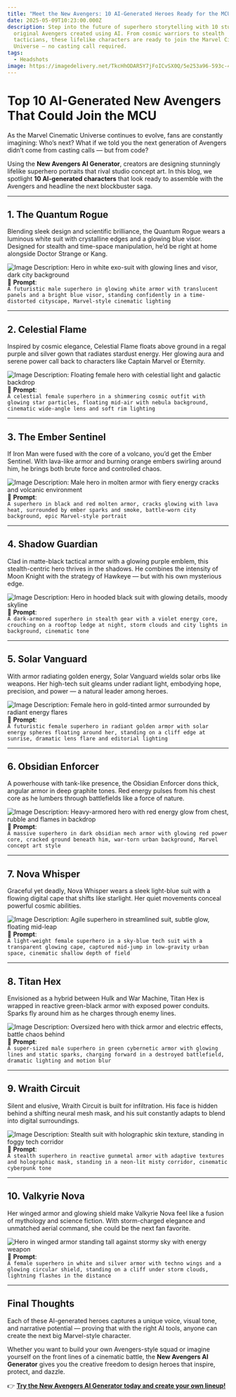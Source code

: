 ```yaml
---
title: "Meet the New Avengers: 10 AI-Generated Heroes Ready for the MCU"
date: 2025-05-09T10:23:00.000Z
description: Step into the future of superhero storytelling with 10 stunningly
  original Avengers created using AI. From cosmic warriors to stealth
  tacticians, these lifelike characters are ready to join the Marvel Cinematic
  Universe — no casting call required.
tags:
  - Headshots
image: https://imagedelivery.net/TkcHhODAR5Y7jFoICvSX0Q/5e253a96-593c-4a2e-863c-2ea561d09700/q=100
---
```

# Top 10 AI-Generated New Avengers That Could Join the MCU

As the Marvel Cinematic Universe continues to evolve, fans are constantly imagining: Who’s next? What if we told you the next generation of Avengers didn’t come from casting calls — but from code?

Using the **New Avengers AI Generator**, creators are designing stunningly lifelike superhero portraits that rival studio concept art. In this blog, we spotlight **10 AI-generated characters** that look ready to assemble with the Avengers and headline the next blockbuster saga.

---

## 1. The Quantum Rogue
Blending sleek design and scientific brilliance, the Quantum Rogue wears a luminous white suit with crystalline edges and a glowing blue visor. Designed for stealth and time-space manipulation, he’d be right at home alongside Doctor Strange or Kang.

 
![**Image Description**: Hero in white exo-suit with glowing lines and visor, dark city background](https://imagedelivery.net/TkcHhODAR5Y7jFoICvSX0Q/d861097b-daaf-41e2-e794-8925d9bf4b00/q=100)  
🧾 **Prompt**:  
`A futuristic male superhero in glowing white armor with translucent panels and a bright blue visor, standing confidently in a time-distorted cityscape, Marvel-style cinematic lighting`

---

## 2. Celestial Flame
Inspired by cosmic elegance, Celestial Flame floats above ground in a regal purple and silver gown that radiates stardust energy. Her glowing aura and serene power call back to characters like Captain Marvel or Eternity.


![**Image Description**: Floating female hero with celestial light and galactic backdrop](https://imagedelivery.net/TkcHhODAR5Y7jFoICvSX0Q/d0a25342-ea0d-47c1-e57f-195e88de7900/q=100)  
🧾 **Prompt**:  
`A celestial female superhero in a shimmering cosmic outfit with glowing star particles, floating mid-air with nebula background, cinematic wide-angle lens and soft rim lighting`

---

## 3. The Ember Sentinel
If Iron Man were fused with the core of a volcano, you’d get the Ember Sentinel. With lava-like armor and burning orange embers swirling around him, he brings both brute force and controlled chaos.

 
![**Image Description**: Male hero in molten armor with fiery energy cracks and volcanic environment](https://imagedelivery.net/TkcHhODAR5Y7jFoICvSX0Q/f07d05e1-0384-410b-659b-f058d4f19b00/q=100)  
🧾 **Prompt**:  
`A superhero in black and red molten armor, cracks glowing with lava heat, surrounded by ember sparks and smoke, battle-worn city background, epic Marvel-style portrait`

---

## 4. Shadow Guardian
Clad in matte-black tactical armor with a glowing purple emblem, this stealth-centric hero thrives in the shadows. He combines the intensity of Moon Knight with the strategy of Hawkeye — but with his own mysterious edge.

  
![**Image Description**: Hero in hooded black suit with glowing details, moody skyline](https://imagedelivery.net/TkcHhODAR5Y7jFoICvSX0Q/d2dfe367-5e09-4b2f-1f67-a0833947ca00/q=100)  
🧾 **Prompt**:  
`A dark-armored superhero in stealth gear with a violet energy core, crouching on a rooftop ledge at night, storm clouds and city lights in background, cinematic tone`

---

## 5. Solar Vanguard
With armor radiating golden energy, Solar Vanguard wields solar orbs like weapons. Her high-tech suit gleams under radiant light, embodying hope, precision, and power — a natural leader among heroes.

 
![**Image Description**: Female hero in gold-tinted armor surrounded by radiant energy flares](https://imagedelivery.net/TkcHhODAR5Y7jFoICvSX0Q/7f2d7968-5978-4401-d9a4-4434fdd43e00/q=100)  
🧾 **Prompt**:  
`A futuristic female superhero in radiant golden armor with solar energy spheres floating around her, standing on a cliff edge at sunrise, dramatic lens flare and editorial lighting`

---

## 6. Obsidian Enforcer
A powerhouse with tank-like presence, the Obsidian Enforcer dons thick, angular armor in deep graphite tones. Red energy pulses from his chest core as he lumbers through battlefields like a force of nature.

![**Image Description**: Heavy-armored hero with red energy glow from chest, rubble and flames in backdrop](https://imagedelivery.net/TkcHhODAR5Y7jFoICvSX0Q/1e351638-3c54-43d4-8d14-20311d364700/q=100)  
🧾 **Prompt**:  
`A massive superhero in dark obsidian mech armor with glowing red power core, cracked ground beneath him, war-torn urban background, Marvel concept art style`

---

## 7. Nova Whisper
Graceful yet deadly, Nova Whisper wears a sleek light-blue suit with a flowing digital cape that shifts like starlight. Her quiet movements conceal powerful cosmic abilities.

 
![**Image Description**: Agile superhero in streamlined suit, subtle glow, floating mid-leap](https://imagedelivery.net/TkcHhODAR5Y7jFoICvSX0Q/7862440c-3a91-491c-500c-7a3d8f371600/q=100)  
🧾 **Prompt**:  
`A light-weight female superhero in a sky-blue tech suit with a transparent glowing cape, captured mid-jump in low-gravity urban space, cinematic shallow depth of field`

---

## 8. Titan Hex
Envisioned as a hybrid between Hulk and War Machine, Titan Hex is wrapped in reactive green-black armor with exposed power conduits. Sparks fly around him as he charges through enemy lines.

 
![**Image Description**: Oversized hero with thick armor and electric effects, battle chaos behind](https://imagedelivery.net/TkcHhODAR5Y7jFoICvSX0Q/60ee8a99-ec86-487f-bfb4-23d85b785a00/q=100)  
🧾 **Prompt**:  
`A super-sized male superhero in green cybernetic armor with glowing lines and static sparks, charging forward in a destroyed battlefield, dramatic lighting and motion blur`

---

## 9. Wraith Circuit
Silent and elusive, Wraith Circuit is built for infiltration. His face is hidden behind a shifting neural mesh mask, and his suit constantly adapts to blend into digital surroundings.

 
![**Image Description**: Stealth suit with holographic skin texture, standing in foggy tech corridor](https://imagedelivery.net/TkcHhODAR5Y7jFoICvSX0Q/25e3dbad-4dfe-4314-9f7c-b273f8580e00/q=100)  
🧾 **Prompt**:  
`A stealth superhero in reactive gunmetal armor with adaptive textures and holographic mask, standing in a neon-lit misty corridor, cinematic cyberpunk tone`

---

## 10. Valkyrie Nova
Her winged armor and glowing shield make Valkyrie Nova feel like a fusion of mythology and science fiction. With storm-charged elegance and unmatched aerial command, she could be the next fan favorite.

 
![ Hero in winged armor standing tall against stormy sky with energy weapon](https://imagedelivery.net/TkcHhODAR5Y7jFoICvSX0Q/3e1e20da-a383-4df1-ddd2-f548cefdc900/q=100)  
🧾 **Prompt**:  
`A female superhero in white and silver armor with techno wings and a glowing circular shield, standing on a cliff under storm clouds, lightning flashes in the distance`

---

## Final Thoughts

Each of these AI-generated heroes captures a unique voice, visual tone, and narrative potential — proving that with the right AI tools, anyone can create the next big Marvel-style character.

Whether you want to build your own Avengers-style squad or imagine yourself on the front lines of a cinematic battle, the **New Avengers AI Generator** gives you the creative freedom to design heroes that inspire, protect, and dazzle.

👉 [**Try the New Avengers AI Generator today and create your own lineup!**](https://www.photogptai.com/presets/star_wars)
